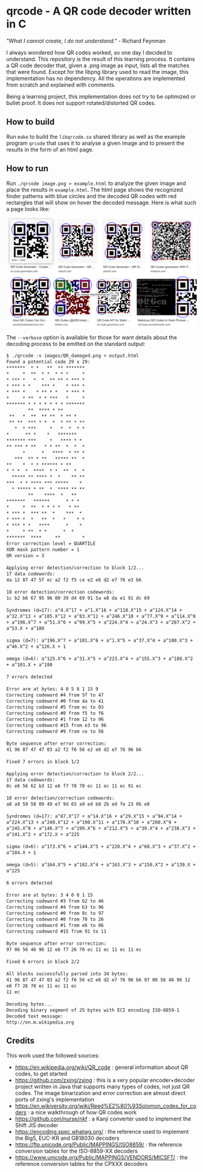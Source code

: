 # qrcode - A QR code decoder written in C

*"What I cannot create, I do not understand."* - Richard Feynman

I always wondered how QR codes worked, so one day I decided to understand. This repository is the result of this learning process. It contains a
QR code decoder that, given a .png image as input, lists all the matches that were found. Except for the libpng library used to read the image, this implementation has no dependency. All the operations are implemented from scratch and explained with comments.

Being a learning project, this implementation does not try to be optimized or bullet proof. It does not support
rotated/distorted QR codes.


## How to build

Run ```make``` to build the ```libqrcode.so``` shared library as well as the example program ```qrcode``` that uses it to analyse
a given image and to present the results in the form of an html page.


## How to run

Run ```./qrcode image.png > example.html``` to analyze the given image and place the results in ```example.html```.
The html page shows the recognized finder patterns with blue circles and the decoded QR codes with red rectangles
that will show on hover the decoded message. Here is what such a page looks like:

![alt text](example.png)


The ```--verbose``` option is available for those for want details about the decoding process to
be emitted on the standard output:

```
$ ./qrcode -v images/QR_damaged.png > output.html
Found a potential code 29 x 29:
*******  * *   **  ** *******
*     *  **  * *  * * *     *
* *** *   *  *  ** ** * *** *
* *** * *    *** *    * *** *
* *** *    * ** * *   * *** *
*     * **  * * ***   *     *
******* * * * * * * * *******
        **  **** * **        
 **   *  **  ** **  * ** *   
 ** **  *** * *  *  * ** * **
   *  * ***     *   *  *  * *
*      ** *    *   *******   
******* ***     *   **** * * 
** *** * **   * * **  *  *  *
      *      *   ****  * ** *
   ***  ** * **   ***** **  *
**    *  * * ****** * **     
* * *  *  ****  * *  **  *  *
  ***** ** **** *  *    ** **
***  * * **** *** *****    * 
  * ***** * **  *  **** ** **
        **    ****  *   **   
*******   ******      * * *  
*     *  **  * * * *   * **  
* *** *  *** **  *    ***  * 
* *** *  *   **  *   *    * *
* *** * *   ****      *    * 
*     * **  * *      *  *    
*******  ****     **        *
Error correction level = QUARTILE
XOR mask pattern number = 1
QR version = 3

Applying error detection/correction to block 1/2...
17 data codewords:
4a 12 87 47 5f ec a2 f2 f5 ce e2 e6 d2 e7 76 e3 b6 

18 error detection/correction codewords:
1c b2 b6 67 95 96 00 39 d4 69 91 5a e8 da e1 91 dc 69 

Syndromes (d=17): a^4.X^17 + a^1.X^16 + a^118.X^15 + a^124.X^14 + a^32.X^13 + a^185.X^12 + a^83.X^11 + a^246.X^10 + a^77.X^9 + a^114.X^8 + a^196.X^7 + a^51.X^6 + a^99.X^5 + a^224.X^4 + a^24.X^3 + a^207.X^2 + a^53.X + a^180

sigma (d=7): a^196.X^7 + a^101.X^6 + a^1.X^5 + a^37.X^4 + a^100.X^3 + a^46.X^2 + a^126.X + 1

omega (d=6): a^125.X^6 + a^31.X^5 + a^223.X^4 + a^155.X^3 + a^188.X^2 + a^101.X + a^180

7 errors detected

Error are at bytes: 4 0 5 8 1 15 9
Correcting codeword #4 from 5f to 47
Correcting codeword #0 from 4a to 41
Correcting codeword #5 from ec to 03
Correcting codeword #8 from f5 to f6
Correcting codeword #1 from 12 to 96
Correcting codeword #15 from e3 to 96
Correcting codeword #9 from ce to 56

Byte sequence after error correction:
41 96 87 47 47 03 a2 f2 f6 56 e2 e6 d2 e7 76 96 b6 

Fixed 7 errors in block 1/2

Applying error detection/correction to block 2/2...
17 data codewords:
8c e6 56 62 b3 12 e6 f7 78 70 ec 11 ec 11 ec 91 ec 

18 error detection/correction codewords:
a8 a9 59 58 09 49 e7 9d 65 a9 ed b8 2b ed fe 23 0b e0 

Syndromes (d=17): a^87.X^17 + a^14.X^16 + a^29.X^15 + a^94.X^14 + a^224.X^13 + a^249.X^12 + a^190.X^11 + a^170.X^10 + a^200.X^9 + a^245.X^8 + a^140.X^7 + a^199.X^6 + a^212.X^5 + a^39.X^4 + a^238.X^3 + a^141.X^2 + a^172.X + a^225

sigma (d=6): a^173.X^6 + a^144.X^5 + a^220.X^4 + a^68.X^3 + a^37.X^2 + a^184.X + 1

omega (d=5): a^164.X^5 + a^182.X^4 + a^163.X^3 + a^158.X^2 + a^139.X + a^225

6 errors detected

Error are at bytes: 3 4 0 8 1 15
Correcting codeword #3 from 62 to 46
Correcting codeword #4 from b3 to 96
Correcting codeword #0 from 8c to 97
Correcting codeword #8 from 78 to 26
Correcting codeword #1 from e6 to 06
Correcting codeword #15 from 91 to 11

Byte sequence after error correction:
97 06 56 46 96 12 e6 f7 26 70 ec 11 ec 11 ec 11 ec 

Fixed 6 errors in block 2/2

All blocks successfully parsed into 34 bytes:
41 96 87 47 47 03 a2 f2 f6 56 e2 e6 d2 e7 76 96 b6 97 06 56 46 96 12 e6 f7 26 70 ec 11 ec 11 ec 
11 ec 

Decoding bytes...
Decoding binary segment of 25 bytes with ECI encoding ISO-8859-1
Decoded text message:
http://en.m.wikipedia.org
```


## Credits

This work used the followed sources:

* https://en.wikipedia.org/wiki/QR_code : general information about QR codes, to get started
* https://github.com/zxing/zxing : this is a very popular encoder+decoder project written in Java
    that supports many types of codes, not just QR codes. The image binarization and error correction
    are almost direct ports of zxing's implementation
* https://en.wikiversity.org/wiki/Reed%E2%80%93Solomon_codes_for_coders : a nice walkthrough of how QR
  codes work
* https://github.com/nurse/nkf : a Kanji converter used to implement the Shift JIS decoder
* https://encoding.spec.whatwg.org/ : the reference used to implement the Big5, EUC-KR and GB18030 decoders
* https://ftp.unicode.org/Public/MAPPINGS/ISO8859/ : the reference conversion tables for the ISO-8859-XX decoders
* https://www.unicode.org/Public/MAPPINGS/VENDORS/MICSFT/ : the reference conversion tables for the CPXXX decoders
